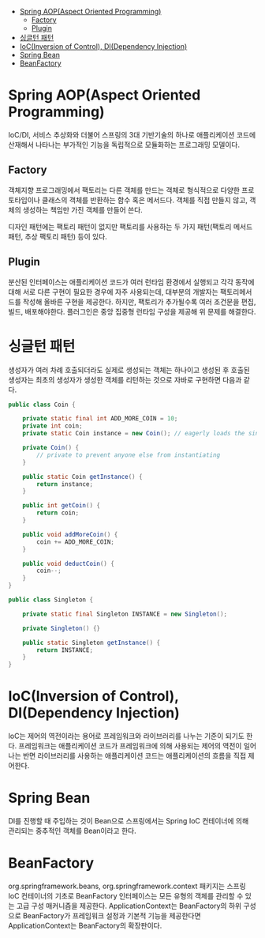 - [Spring AOP(Aspect Oriented Programming)](#spring-aopaspect-oriented-programming)
  - [Factory](#factory)
  - [Plugin](#plugin)
- [싱글턴 패턴](#싱글턴-패턴)
- [IoC(Inversion of Control), DI(Dependency Injection)](#iocinversion-of-control-didependency-injection)
- [Spring Bean](#spring-bean)
- [BeanFactory](#beanfactory)


# Spring AOP(Aspect Oriented Programming)
IoC/DI, 서비스 추상화와 더불어 스프링의 3대 기반기술의 하나로 애플리케이션 코드에 산재해서 나타나는 부가적인 기능을 독립적으로 모듈화하는 프로그래밍 모델이다. 


## Factory
객체지향 프로그래밍에서 팩토리는 다른 객체를 만드는 객체로 형식적으로 다양한 프로토타입이나 클래스의 객체를 반환하는 함수 혹은 메서드다.
객체를 직접 만들지 않고, 객체의 생성하는 책임만 가진 객체를 만들어 쓴다.

디자인 패턴에는 팩토리 패턴이 없지만 팩토리를 사용하는 두 가지 패턴(팩토리 메서드 패턴, 추상 팩토리 패턴) 등이 있다.

## Plugin
분산된 인터페이스는 애플리케이션 코드가 여러 런타임 환경에서 실행되고 각각 동작에 대해 서로 다른 구현이 필요한 경우에 자주 사용되는데, 대부분의 개발자는 팩토리메서드를 작성해 올바른 구현을 제공한다. 하지만, 팩토리가 추가될수록 여러 조건문을 편집, 빌드, 배포해야한다. 플러그인은 중앙 집중형 런타임 구성을 제공해 위 문제를 해결한다.

# 싱글턴 패턴
생성자가 여러 차례 호출되더라도 실제로 생성되는 객체는 하나이고 생성된 후 호출된 생성자는 최초의 생성자가 생성한 객체를 리턴하는 것으로 자바로 구현하면 다음과 같다.

```java
public class Coin {

    private static final int ADD_MORE_COIN = 10;
    private int coin;
    private static Coin instance = new Coin(); // eagerly loads the singleton

    private Coin() {
        // private to prevent anyone else from instantiating
    }

    public static Coin getInstance() {
        return instance;
    }

    public int getCoin() {
        return coin;
    }

    public void addMoreCoin() {
        coin += ADD_MORE_COIN;
    }

    public void deductCoin() {
        coin--;
    }
}

public class Singleton {

    private static final Singleton INSTANCE = new Singleton();

    private Singleton() {}

    public static Singleton getInstance() {
        return INSTANCE;
    }
}
```

# IoC(Inversion of Control), DI(Dependency Injection)
IoC는 제어의 역전이라는 용어로 프레임워크와 라이브러리를 나누는 기준이 되기도 한다. 프레임워크는 애플리케이션 코드가 프레임워크에 의해 사용되는 제어의 역전이 일어나는 반면 라이브러리를 사용하는 애플리케이션 코드는 애플리케이션의 흐름을 직접 제어한다.


# Spring Bean
DI를 진행할 때 주입하는 것이 Bean으로 스프링에서는 Spring IoC 컨테이너에 의해 관리되는 중추적인 객체를 Bean이라고 한다.

# BeanFactory
org.springframework.beans, org.springframework.context 패키지는 스프링 IoC 컨테이너의 기초로 BeanFactory 인터페이스는 모든 유형의 객체를 관리할 수 있는 고급 구성 매커니즘을 제공한다. ApplicationContext는 BeanFactory의 하위 구성으로 BeanFactory가 프레임워크 설정과 기본적 기능을 제공한다면 ApplicationContext는 BeanFactory의 확장판이다.

